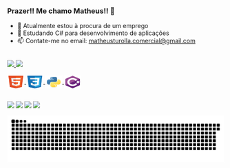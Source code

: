 ### Prazer!! Me chamo Matheus!! 👋
- 🔭 Atualmente estou à procura de um emprego
- 🌱 Estudando C# para desenvolvimento de aplicações 
- 📫 Contate-me no email: matheusturolla.comercial@gmail.com
<br><br>

 <div>
  <a href="https://github.com/MatheusTurolla">
  <img height="160em" src="https://github-readme-stats.vercel.app/api?username=matheusturolla&show_icons=true&theme=dark&include_all_commits=true&count_private=true"/>
  <img height="160em" src="https://github-readme-stats.vercel.app/api/top-langs/?username=matheusturolla&layout=compact&langs_count=7&theme=dark"/>
</div>
<div style="display: inline_block"><br>
  <img align="center" alt="Matheus-HTML" height="30" width="40" src="https://raw.githubusercontent.com/devicons/devicon/master/icons/html5/html5-original.svg">
  <img align="center" alt="Matheus-CSS" height="30" width="40" src="https://raw.githubusercontent.com/devicons/devicon/master/icons/css3/css3-original.svg">
  <img align="center" alt="Matheus-Python" height="30" width="40" src="https://raw.githubusercontent.com/devicons/devicon/master/icons/python/python-original.svg">
  <img align="center" alt="Matheus-Csharp" height="30" width="40" src="https://raw.githubusercontent.com/devicons/devicon/master/icons/csharp/csharp-original.svg">
</div>
 
  ##
  
 <div> 
  <a href="https://www.instagram.com/mat_turolla/" target="_blank"><img src="https://img.shields.io/badge/-Instagram-%23E4405F?style=for-the-badge&logo=instagram&logoColor=white" target="_blank"></a>
 	<a href="https://www.twitch.tv/kingzz_sweet" target="_blank"><img src="https://img.shields.io/badge/Twitch-9146FF?style=for-the-badge&logo=twitch&logoColor=white" target="_blank"></a>
  <a href = "mailto:matheusturolla.comercial@gmail.com"><img src="https://img.shields.io/badge/-Gmail-%23333?style=for-the-badge&logo=gmail&logoColor=white" target="_blank"></a>
  <a href="https://www.linkedin.com/in/matheus-turolla-1a350b1a1" target="_blank"><img src="https://img.shields.io/badge/-LinkedIn-%230077B5?style=for-the-badge&logo=linkedin&logoColor=white" target="_blank"></a>  
  </div>
 
 ![Snake animation](https://github.com/matheusturolla/matheusturolla/blob/output/github-contribution-grid-snake.svg)
  
